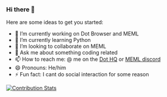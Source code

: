 ### Hi there 👋

Here are some ideas to get you started:

- 🔭 I’m currently working on Dot Browser and MEML
- 🌱 I’m currently learning Python
- 👯 I’m looking to collaborate on MEML
- 💬 Ask me about something coding related
- 📫 How to reach me: @ me on the [Dot HQ](https://dothq.link/dsc) or [MEML discord](https://discord.gg/UPQW9juP5Z)
- 😄 Pronouns: He/him
- ⚡ Fun fact: I cant do social interaction for some reason

[![Contribution Stats](https://github-contribution-stats.vercel.app/api/?username=trickypr)](https://github.com/LordDashMe/github-contribution-stats/)
